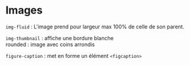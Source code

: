 # Images

`img-fluid` : L'image prend pour largeur max 100% de celle de son parent.

`img-thumbnail` : affiche une bordure blanche  
rounded : image avec coins arrondis

`figure-caption` : met en forme un élément `<figcaption>`
